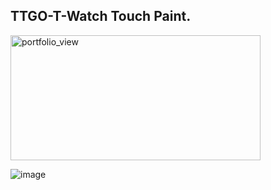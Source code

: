 ## TTGO-T-Watch Touch Paint.

<img src="https://raw.githubusercontent.com/cmmakerclub/ttgo-t-watch-board/master/examples/06-TOUCH/Touch_Paint/touch_example.jpg" alt="portfolio_view" width="400" height="200">

![image](https://raw.githubusercontent.com/cmmakerclub/ttgo-t-watch-board/master/examples/06-TOUCH/Touch_Paint/touch_example.jpg)

